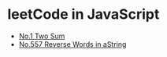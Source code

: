 # leetCode in JavaScript

- [No.1 Two Sum](./tasks/No.1TwoSum)
- [No.557 Reverse Words in aString](./tasks/No.557ReverseWordsInAString)